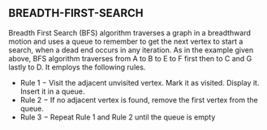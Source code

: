 ## BREADTH-FIRST-SEARCH

Breadth First Search (BFS) algorithm traverses a graph in a breadthward motion
and uses a queue to remember to get the next vertex to start a search, when a dead end
occurs in any iteration.
As in the example given above, BFS algorithm
traverses from A to B to E to F first then to C and
G lastly to D. It employs the following rules.

- Rule 1 − Visit the adjacent unvisited vertex.
Mark it as visited. Display it. Insert it in a queue.
- Rule 2 − If no adjacent vertex is found, remove
the first vertex from the queue.
- Rule 3 − Repeat Rule 1 and Rule 2 until the
queue is empty
